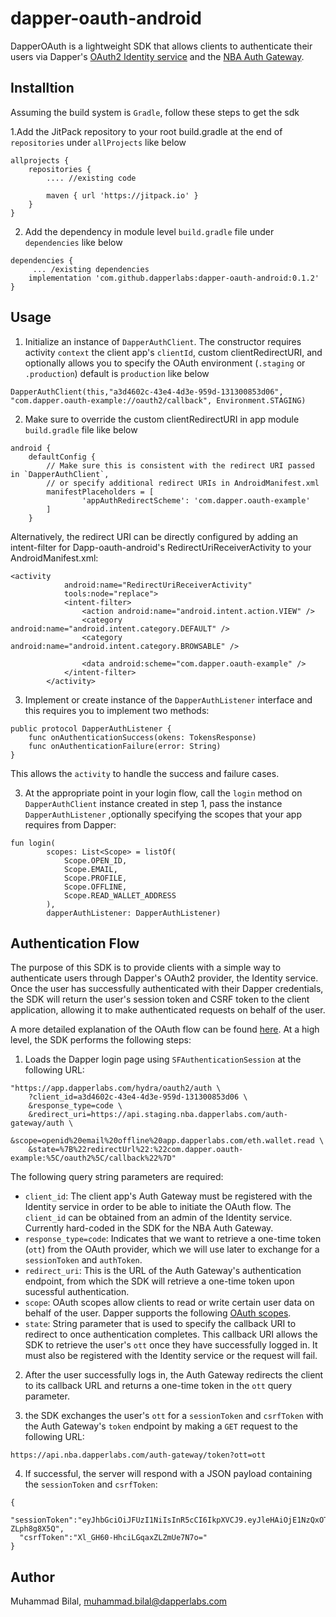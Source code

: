 # dapper-oauth-android
DapperOAuth is a lightweight SDK that allows clients to authenticate their users via Dapper's [OAuth2 Identity service](https://www.notion.so/dapperlabs/identity-api-b017d5851e5b4839b33f9dfb02278c2b) and the [NBA Auth Gateway]((https://www.notion.so/dapperlabs/NBA-Auth-Gateway-f0a4d607c9174edb99a2b0574d8bbf9a)).

## Installtion

Assuming the build system is `Gradle`, follow these steps to get the sdk

1.Add the JitPack repository to your root build.gradle at the end of `repositories` under `allProjects` like below

```
allprojects {
    repositories {
        .... //existing code

        maven { url 'https://jitpack.io' }
    }
}
```

2. Add the dependency in module level `build.gradle` file under `dependencies` like below
```
dependencies {
     ... /existing dependencies
    implementation 'com.github.dapperlabs:dapper-oauth-android:0.1.2'
}
```

## Usage

1. Initialize an instance of `DapperAuthClient`. The constructor requires activity `context` the client app's `clientId`, custom clientRedirectURI, and optionally allows you to specify the OAuth environment (`.staging` or `.production`) default is `production` like below

```
DapperAuthClient(this,"a3d4602c-43e4-4d3e-959d-131300853d06", "com.dapper.oauth-example://oauth2/callback", Environment.STAGING)
```

2. Make sure to override the custom clientRedirectURI in app module `build.gradle` file like below
```
android {
    defaultConfig {
        // Make sure this is consistent with the redirect URI passed in `DapperAuthClient`,
        // or specify additional redirect URIs in AndroidManifest.xml
        manifestPlaceholders = [
                'appAuthRedirectScheme': 'com.dapper.oauth-example'
        ]
    }
```
Alternatively, the redirect URI can be directly configured by adding an intent-filter for Dapp-oauth-android's RedirectUriReceiverActivity to your AndroidManifest.xml:

```
<activity
            android:name="RedirectUriReceiverActivity"
            tools:node="replace">
            <intent-filter>
                <action android:name="android.intent.action.VIEW" />
                <category android:name="android.intent.category.DEFAULT" />
                <category android:name="android.intent.category.BROWSABLE" />

                <data android:scheme="com.dapper.oauth-example" />
            </intent-filter>
        </activity>
```

3. Implement or create instance of the `DapperAuthListener` interface and this requires you to implement two methods: 

```
public protocol DapperAuthListener {
    func onAuthenticationSuccess(okens: TokensResponse)
    func onAuthenticationFailure(error: String)
}
```

This allows the `activity` to handle the success and failure cases.

3. At the appropriate point in your login flow, call the `login` method on `DapperAuthClient` instance created in step 1, pass the instance `DapperAuthListener` ,optionally  specifying the scopes that your app requires from Dapper:


```
fun login(
        scopes: List<Scope> = listOf(
            Scope.OPEN_ID,
            Scope.EMAIL,
            Scope.PROFILE,
            Scope.OFFLINE,
            Scope.READ_WALLET_ADDRESS
        ),
        dapperAuthListener: DapperAuthListener)

```

## Authentication Flow

The purpose of this SDK is to provide clients with a simple way to authenticate users through Dapper's OAuth2 provider, the Identity service. Once the user has successfully authenticated with their Dapper credentials, the SDK will return the user's session token and CSRF token to the client application, allowing it to make authenticated requests on behalf of the user.


A more detailed explanation of the OAuth flow can be found [here](https://www.notion.so/dapperlabs/NBA-Auth-Gateway-f0a4d607c9174edb99a2b0574d8bbf9a). At a high level, the SDK performs the following steps:   

1. Loads the Dapper login page using `SFAuthenticationSession` at the following URL:

```
"https://app.dapperlabs.com/hydra/oauth2/auth \
	?client_id=a3d4602c-43e4-4d3e-959d-131300853d06 \
	&response_type=code \
	&redirect_uri=https://api.staging.nba.dapperlabs.com/auth-gateway/auth \
	&scope=openid%20email%20offline%20app.dapperlabs.com/eth.wallet.read \
	&state=%7B%22redirectUrl%22:%22com.dapper.oauth-example:%5C/oauth2%5C/callback%22%7D"

```

The following query string parameters are required:

- `client_id`: The client app's Auth Gateway must be registered with the Identity service in order to be able to initiate the OAuth flow. The `client_id` can be obtained from an admin of the Identity service. Currently hard-coded in the SDK for the NBA Auth Gateway.
- `response_type=code`: Indicates that we want to retrieve a one-time token (`ott`) from the OAuth provider, which we will use later to exchange for a `sessionToken` and `authToken`.
- `redirect_uri`: This is the URL of the Auth Gateway's authentication endpoint, from which the SDK will retrieve a one-time token upon sucessful authentication.
- `scope`: OAuth scopes allow clients to read or write certain user data on behalf of the user. Dapper supports the following [OAuth scopes](https://www.notion.so/dapperlabs/OAuth-Scopes-26a7ac80291f42a6aa58e42820d12b3e).
- `state`: String parameter that is used to specify the callback URI to redirect to once authentication completes. This callback URI allows the SDK to retrieve the user's `ott` once they have successfully logged in. It must also be registered with the Identity service or the request will fail.

2. After the user successfully logs in, the Auth Gateway redirects the client to its callback URL and returns a one-time token in the `ott` query parameter.

3. the SDK exchanges the user's `ott` for a `sessionToken` and `csrfToken` with the Auth Gateway's `token` endpoint by making a `GET` request to the following URL:

```
https://api.nba.dapperlabs.com/auth-gateway/token?ott=ott
```

4. If successful, the server will respond with a JSON payload containing the `sessionToken` and `csrfToken`:

```
{
  "sessionToken":"eyJhbGciOiJFUzI1NiIsInR5cCI6IkpXVCJ9.eyJleHAiOjE1NzQxOTQ3NzUsImlhdCI6MTU3MTc3NTU3NSwiaXNzIjoibmJhLWF1dGgtZ2F0ZXdheSIsInN1YiI6ImZiZjc3ZGE0LWRmZDMtNGFiZS04ZDgyLTFjNmEzZjgxNjUzZSJ9.I5cRMWD2T90vggHcYN9NO2lpKPDeFhB0VQlCFOcxkXAqOzX_IUZt4YwO9dpUKJGRMJEBCBQesuk-ZLph8g8X5Q",
  "csrfToken":"Xl_GH60-HhciLGqaxZLZmUe7N7o="
}
```

## Author

Muhammad Bilal, muhammad.bilal@dapperlabs.com
